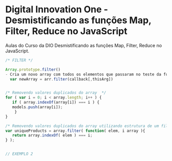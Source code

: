 # Digital Innovation One - Desmistificando as funções Map, Filter, Reduce no JavaScript
Aulas do Curso da DIO Desmistificando as funções Map, Filter, Reduce no JavaScript.

```javascript
/* FILTER */

Array.prototype.filter()
- Cria um novo array com todos os elementos que passaram no teste da função fornecida.
  var newArray = arr.filter(callback[,thisArg])


/* Removendo valores duplicados do array  */
for ( var i = 0; i < array.length; i++ ) {
   if ( array.indexOf(array[i]) === i ) {
   models.push(array[i]);
    }
}    

/* Removendo valores duplicados do array utilizando estrutura de um filter */ 
var uniqueProducts = array.filter( function( elem, i array ){ 
   return array.indexOf( elem ) === i;
} );


// EXEMPLO 2


```
